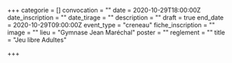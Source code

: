 +++
categorie = []
convocation = ""
date = 2020-10-29T18:00:00Z
date_inscription = ""
date_tirage = ""
description = ""
draft = true
end_date = 2020-10-29T09:00:00Z
event_type = "creneau"
fiche_inscription = ""
image = ""
lieu = "Gymnase Jean Maréchal"
poster = ""
reglement = ""
title = "Jeu libre Adultes"

+++
